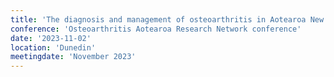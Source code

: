 ```yaml
---
title: 'The diagnosis and management of osteoarthritis in Aotearoa New Zealand primary care'
conference: 'Osteoarthritis Aotearoa Research Network conference'
date: '2023-11-02'
location: 'Dunedin'
meetingdate: 'November 2023'
---
```

